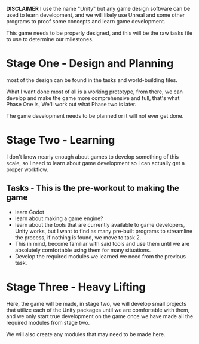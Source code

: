 **DISCLAIMER** I use the name "Unity" but any game design software can be used to learn development, and we will likely use Unreal and some other programs to proof some concepts and learn game development.


This game needs to be properly designed, and this will be the raw tasks file to use to determine our milestones.

# Stage One - Design and Planning
most of the design can be found in the tasks and world-building files.

What I want done most of all is a working prototype, from there, we can develop and make the game more comprehensive and full, that's what Phase One is, We'll work out what Phase two is later.

The game development needs to be planned or it will not ever get done.

# Stage Two - Learning
I don't know nearly enough about games to develop something of this scale, so I need to learn about game development so I can actually get a proper workflow.

## Tasks - This is the pre-workout to making the game
 - learn Godot
 - learn about making a game engine?
 - learn about the tools that are currently available to game developers, Unity works, but I want to find as many pre-built programs to streamline the process, if nothing is found, we move to task 2.
 - This in mind, become familiar with said tools and use them until we are absolutely comfortable using them for many situations.
 - Develop the required modules we learned we need from the previous task.
# Stage Three - Heavy Lifting
Here, the game will be made, in stage two, we will develop small projects that utilize each of the Unity packages until we are comfortable with them, and we only start true development on the game once we have made all the required modules from stage two.

We will also create any modules that may need to be made here.
